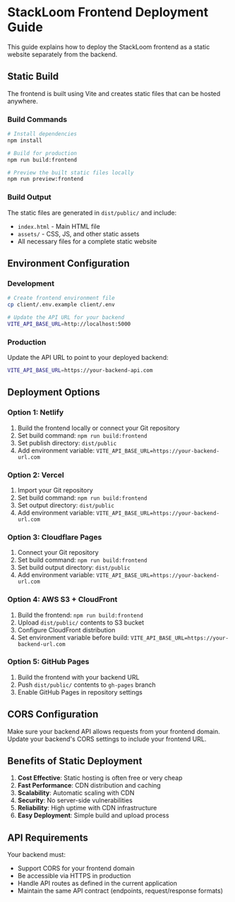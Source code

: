# StackLoom Frontend Deployment Guide

This guide explains how to deploy the StackLoom frontend as a static website separately from the backend.

## Static Build

The frontend is built using Vite and creates static files that can be hosted anywhere.

### Build Commands

```bash
# Install dependencies
npm install

# Build for production
npm run build:frontend

# Preview the built static files locally
npm run preview:frontend
```

### Build Output

The static files are generated in `dist/public/` and include:
- `index.html` - Main HTML file
- `assets/` - CSS, JS, and other static assets
- All necessary files for a complete static website

## Environment Configuration

### Development
```bash
# Create frontend environment file
cp client/.env.example client/.env

# Update the API URL for your backend
VITE_API_BASE_URL=http://localhost:5000
```

### Production
Update the API URL to point to your deployed backend:
```bash
VITE_API_BASE_URL=https://your-backend-api.com
```

## Deployment Options

### Option 1: Netlify
1. Build the frontend locally or connect your Git repository
2. Set build command: `npm run build:frontend`
3. Set publish directory: `dist/public`
4. Add environment variable: `VITE_API_BASE_URL=https://your-backend-url.com`

### Option 2: Vercel
1. Import your Git repository
2. Set build command: `npm run build:frontend`
3. Set output directory: `dist/public`
4. Add environment variable: `VITE_API_BASE_URL=https://your-backend-url.com`

### Option 3: Cloudflare Pages
1. Connect your Git repository
2. Set build command: `npm run build:frontend`
3. Set build output directory: `dist/public`
4. Add environment variable: `VITE_API_BASE_URL=https://your-backend-url.com`

### Option 4: AWS S3 + CloudFront
1. Build the frontend: `npm run build:frontend`
2. Upload `dist/public/` contents to S3 bucket
3. Configure CloudFront distribution
4. Set environment variable before build: `VITE_API_BASE_URL=https://your-backend-url.com`

### Option 5: GitHub Pages
1. Build the frontend with your backend URL
2. Push `dist/public/` contents to `gh-pages` branch
3. Enable GitHub Pages in repository settings

## CORS Configuration

Make sure your backend API allows requests from your frontend domain. Update your backend's CORS settings to include your frontend URL.

## Benefits of Static Deployment

1. **Cost Effective**: Static hosting is often free or very cheap
2. **Fast Performance**: CDN distribution and caching
3. **Scalability**: Automatic scaling with CDN
4. **Security**: No server-side vulnerabilities
5. **Reliability**: High uptime with CDN infrastructure
6. **Easy Deployment**: Simple build and upload process

## API Requirements

Your backend must:
- Support CORS for your frontend domain
- Be accessible via HTTPS in production
- Handle API routes as defined in the current application
- Maintain the same API contract (endpoints, request/response formats)